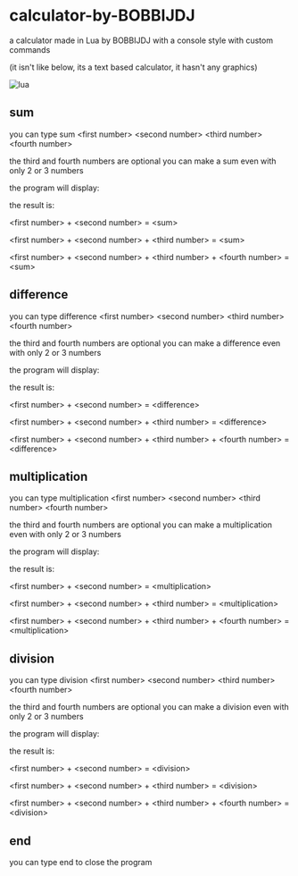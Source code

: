 # calculator-by-BOBBIJDJ
 a calculator made in Lua by BOBBIJDJ with a console style with custom commands

(it isn't like below, its a text based calculator, it hasn't any graphics)

![lua](https://user-images.githubusercontent.com/76691110/108594333-c3507880-7379-11eb-955d-967a8538cc2e.png)

## sum
 you can type sum \<first number\> \<second number\> \<third number\> \<fourth number\>

 the third and fourth numbers are optional you can make a sum even with only 2 or 3 numbers

 the program will display:

 the result is:

 \<first number\> + \<second number\> = \<sum\>

 \<first number\> + \<second number\> + \<third number\> = \<sum\>

 \<first number\> + \<second number\> + \<third number\> + \<fourth number\> = \<sum\>

 ## difference
 you can type difference \<first number\> \<second number\> \<third number\> \<fourth number\>

 the third and fourth numbers are optional you can make a difference even with only 2 or 3 numbers

 the program will display:

 the result is:

 \<first number\> + \<second number\> = \<difference\>

 \<first number\> + \<second number\> + \<third number\> = \<difference\>

 \<first number\> + \<second number\> + \<third number\> + \<fourth number\> = \<difference\>

  ## multiplication
 you can type multiplication \<first number\> \<second number\> \<third number\> \<fourth number\>

 the third and fourth numbers are optional you can make a multiplication even with only 2 or 3 numbers

 the program will display:

 the result is:

 \<first number\> + \<second number\> = \<multiplication\>

 \<first number\> + \<second number\> + \<third number\> = \<multiplication\>

 \<first number\> + \<second number\> + \<third number\> + \<fourth number\> = \<multiplication\>

  ## division
 you can type division \<first number\> \<second number\> \<third number\> \<fourth number\>

 the third and fourth numbers are optional you can make a division even with only 2 or 3 numbers

 the program will display:

 the result is:

 \<first number\> + \<second number\> = \<division\>

 \<first number\> + \<second number\> + \<third number\> = \<division\>

 \<first number\> + \<second number\> + \<third number\> + \<fourth number\> = \<division\>

 ## end
 you can type end to close the program
